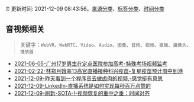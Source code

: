 :alarm_clock: 更新时间: 2021-12-09 08:43:56。[来源分类](../README.md)、[标签分类](../TAGS.md)、[时间分类](../TIMELINE.md)

## 音视频相关


> 关键字：`WebVR`、`WebRTC`、`Video`、`Audio`、`图像`、`音频`、`视频`、`直播`、`摄像头`、`播放器`



- [2021-06-05-广州17岁男生在定点医院参加高考-特殊考场视频监考](https://m.caixin.com/m/2021-06-05/101723418.html) 
- [2021-02-22-林郑月娥率13高官直播接种科兴疫苗-复星疫苗预计周中到港](https://m.caixin.com/m/2021-02-22/101665724.html) 
- [2021-12-09-昨天看到一个程序员去做卤肉的视频,-感觉挺有意思](https://www.v2ex.com/t/821110) 
- [2021-12-09-LinkedIn-直播系统是如何实现每秒百万点赞的](https://toutiao.io/k/u3prgdi) 
- [2021-12-09-刷新-SOTA-!-视频恢复的重中之重：时间对齐](https://toutiao.io/k/iaxf7o2) 